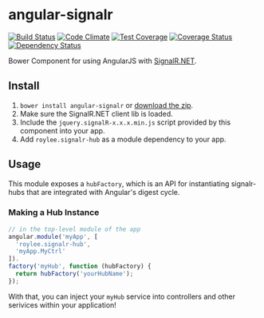 
# angular-signalr 
[![Build Status](https://travis-ci.org/roylee0704/angular-signalr.svg?branch=master)](https://travis-ci.org/roylee0704/angular-socket-signalr)
[![Code Climate](https://codeclimate.com/github/roylee0704/angular-signalr/badges/gpa.svg)](https://codeclimate.com/github/roylee0704/angular-signalr)
[![Test Coverage](https://codeclimate.com/github/roylee0704/angular-signalr/badges/coverage.svg)](https://codeclimate.com/github/roylee0704/angular-socket-signalr/coverage)
[![Coverage Status](https://coveralls.io/repos/roylee0704/angular-signalr/badge.svg?branch=master)](https://coveralls.io/r/roylee0704/angular-signalr?branch=master)
[![Dependency Status](https://gemnasium.com/roylee0704/angular-socket-signalr.svg)](https://gemnasium.com/roylee0704/angular-socket-signalr)


Bower Component for using AngularJS with [SignalR.NET](http://signalr.net/).


## Install

1. `bower install angular-signalr` or [download the zip](https://github.com/roylee0704/angular-signalr/archive/master.zip).
2. Make sure the SignalR.NET client lib is loaded.
3. Include the `jquery.signalR-x.x.x.min.js` script provided by this component into your app.
4. Add `roylee.signalr-hub` as a module dependency to your app.


## Usage

This module exposes a `hubFactory`, which is an API for instantiating
signalr-hubs that are integrated with Angular's digest cycle.



### Making a Hub Instance

```javascript
// in the top-level module of the app
angular.module('myApp', [
  'roylee.signalr-hub',
  'myApp.MyCtrl'
]).
factory('myHub', function (hubFactory) {
  return hubFactory('yourHubName');
});
```

With that, you can inject your `myHub` service into controllers and
other serivices within your application!
